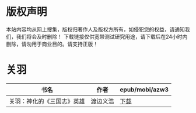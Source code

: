 # 版权声明

本站内容均从网上搜集，版权归著作人及版权方所有，如侵犯您的权益，请通知我们，我们将会及时删除！ 下载链接仅供宽带测试研究用途，请下载后在24小时内删除，请勿用于商业目的。请支持正版！

# 关羽

| 书名 | 作者 | epub/mobi/azw3 |
| --- | --- | --- |
| 关羽：神化的《三国志》英雄 | 渡边义浩 | [下载](https://url89.ctfile.com/f/31084289-1357028101-c928be?p=8866) |
